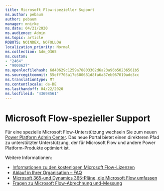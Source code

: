 ```yaml
---
title: Microsoft Flow-spezieller Support
ms.author: pebaum
author: pebaum
manager: mnirke
ms.date: 04/21/2020
ms.audience: Admin
ms.topic: article
ROBOTS: NOINDEX, NOFOLLOW
localization_priority: Normal
ms.collection: Adm_O365
ms.custom:
- "2464"
- "9000627"
ms.openlocfilehash: 6d40629c1259a78803302d6a23a96b50236561b5
ms.sourcegitcommit: 55eff703a17e500681d8fa6a87eb067019ade3cc
ms.translationtype: MT
ms.contentlocale: de-DE
ms.lasthandoff: 04/22/2020
ms.locfileid: "43698561"
---
```

# <a name="microsoft-flow-specialized-support"></a>Microsoft Flow-spezieller Support

Für eine spezielle Microsoft Flow-Unterstützung wechseln Sie zum neuen [Power Platform Admin Center](https://aka.ms/flowadminsupport). Das neue Portal bietet einen direkteren Pfad zu unterstützter Unterstützung, der für Microsoft Flow und andere Power Platform-Produkte optimiert ist.

Weitere Informationen:
- [Informationen zu den kostenlosen Microsoft Flow-Lizenzen](https://go.microsoft.com/fwlink/?linkid=2095610)
- [Ablauf in Ihrer Organisation – FAQ](https://go.microsoft.com/fwlink/?linkid=2072608)
- [Microsoft 365-und Dynamics 365-Pläne, die Microsoft Flow umfassen](https://go.microsoft.com/fwlink/?linkid=2072406)
- [Fragen zu Microsoft Flow-Abrechnung und-Messung](https://go.microsoft.com/fwlink/?linkid=2072612)